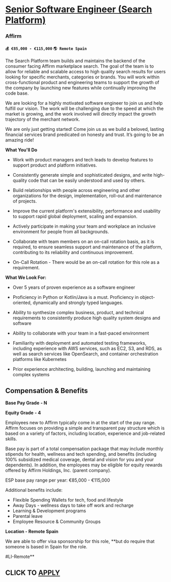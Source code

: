 # [Senior Software Engineer (Search Platform)](https://www.remotewlb.com/apply/senior-software-engineer-search-platform)  
### Affirm  
#### `💰 €85,000 - €115,000` `🌎 Remote Spain`  

The Search Platform team builds and maintains the backend of the consumer facing Affirm marketplace search. The goal of the team is to allow for reliable and scalable access to high quality search results for users looking for specific merchants, categories or brands. You will work within cross-functional product and engineering teams to support the growth of the company by launching new features while continually improving the code base.

We are looking for a highly motivated software engineer to join us and help fulfill our vision. The work will be challenging due to the speed at which the market is growing, and the work involved will directly impact the growth trajectory of the merchant network.

We are only just getting started! Come join us as we build a beloved, lasting financial services brand predicated on honesty and trust. It’s going to be an amazing ride!

**What You'll Do**

  * Work with product managers and tech leads to develop features to support product and platform initiatives.

  * Consistently generate simple and sophisticated designs, and write high-quality code that can be easily understood and used by others.

  * Build relationships with people across engineering and other organizations for the design, implementation, roll-out and maintenance of projects.

  * Improve the current platform's extensibility, performance and usability to support rapid global deployment, scaling and expansion. 

  * Actively participate in making your team and workplace an inclusive environment for people from all backgrounds.

  * Collaborate with team members on an on-call rotation basis, as it is required, to ensure seamless support and maintenance of the platform, contributing to its reliability and continuous improvement.

  * On-Call Rotation - There would be an on-call rotation for this role as a requirement.

**What We Look For:**

  * Over 5 years of proven experience as a software engineer

  * Proficiency in Python or Kotlin/Java is a must. Proficiency in object-oriented, dynamically and strongly typed languages.

  * Ability to synthesize complex business, product, and technical requirements to consistently produce high quality system designs and software

  * Ability to collaborate with your team in a fast-paced environment

  * Familiarity with deployment and automated testing frameworks, including experience with AWS services, such as EC2, S3, and RDS, as well as search services like OpenSearch, and container orchestration platforms like Kubernetes

  * Prior experience architecting, building, launching and maintaining complex systems

## **Compensation & Benefits**

**Base Pay Grade** **\- N**

**Equity Grade** **\- 4**

Employees new to Affirm typically come in at the start of the pay range. Affirm focuses on providing a simple and transparent pay structure which is based on a variety of factors, including location, experience and job-related skills.

Base pay is part of a total compensation package that may include monthly stipends for health, wellness and tech spending, and benefits (including 100% subsidized medical coverage, dental and vision for you and your dependents). In addition, the employees may be eligible for equity rewards offered by Affirm Holdings, Inc. (parent company).

ESP base pay range per year: €85,000 - €115,000

Additional benefits include:

  * Flexible Spending Wallets for tech, food and lifestyle
  * Away Days - wellness days to take off work and recharge
  * Learning & Development programs
  * Parental leave
  * Employee Resource & Community Groups

**Location - Remote Spain**

We are able to offer visa sponsorship for this role, **but do require that someone is based in Spain for the role.  
  
#LI-Remote**

  
## CLICK TO [APPLY](https://www.remotewlb.com/apply/senior-software-engineer-search-platform)

